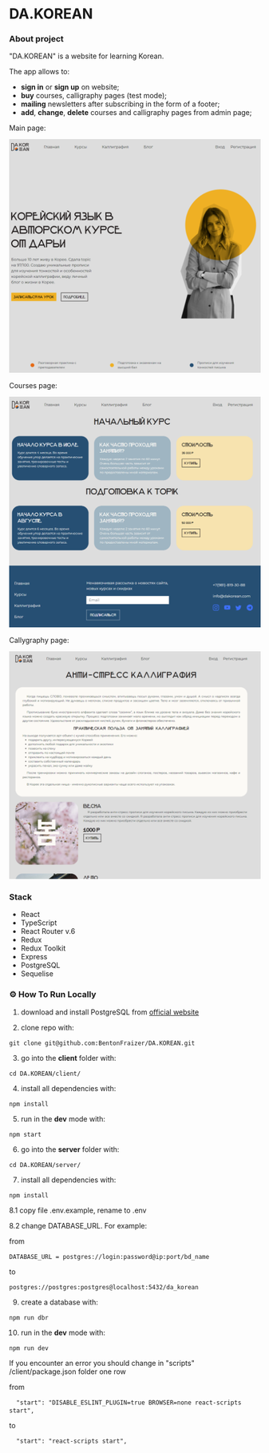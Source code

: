 # DA.KOREAN 

### About project

"DA.KOREAN" is a website for learning Korean.

The app allows to:

- **sign in** or **sign up** on website;
- **buy** courses, calligraphy pages (test mode);
- **mailing** newsletters after subscribing in the form of a footer;
- **add**, **change**, **delete** courses and calligraphy pages from admin page;


Main page:

<img src="https://github.com/BentonFraizer/DA.KOREAN/blob/main/.github/workflows/main_page.png" width="769" />

Courses page: 

<img src="https://github.com/BentonFraizer/DA.KOREAN/blob/main/.github/workflows/courses_page.png" width="769" />

Callygraphy page: 

<img src="https://github.com/BentonFraizer/DA.KOREAN/blob/main/.github/workflows/calligraphy_page.png" width="769" />

### Stack 
- React 
- TypeScript
- React Router v.6
- Redux
- Redux Toolkit
- Express
- PostgreSQL
- Sequelise

### ⚙️ How To Run Locally

1. download and install PostgreSQL from [official website](https://www.postgresql.org/download/)

2. clone repo with:
```
git clone git@github.com:BentonFraizer/DA.KOREAN.git
```
3. go into the **client** folder with:
```
cd DA.KOREAN/client/
```
4. install all dependencies with:
```
npm install
```
5. run in the **dev** mode with:
```
npm start
```
6. go into the **server** folder with:
```
cd DA.KOREAN/server/
```
7. install all dependencies with:
```
npm install
```
8.1 copy file .env.example, rename to .env

8.2 change DATABASE_URL. For example:

from
```
DATABASE_URL = postgres://login:password@ip:port/bd_name
```
to
```
postgres://postgres:postgres@localhost:5432/da_korean
```
9. create a database with:
```
npm run dbr
```
10. run in the **dev** mode with:
```
npm run dev
```
If you encounter an error you should change in "scripts" /client/package.json folder one row

from
``` 
  "start": "DISABLE_ESLINT_PLUGIN=true BROWSER=none react-scripts start",
```
to
``` 
  "start": "react-scripts start",
```


